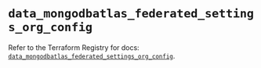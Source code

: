 # `data_mongodbatlas_federated_settings_org_config`

Refer to the Terraform Registry for docs: [`data_mongodbatlas_federated_settings_org_config`](https://registry.terraform.io/providers/mongodb/mongodbatlas/1.33.0/docs/data-sources/federated_settings_org_config).
